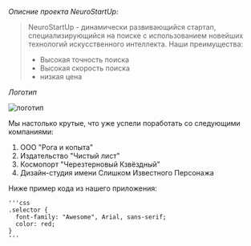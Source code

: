 *Описние проекта NeuroStartUp:*
>NeuroStartUp - динамически развивающийся стартап, специализирующийся на поиске с использованием новейших технологий
>искусственного интеллекта. Наши преимущества:
>* Высокая точность поиска
>* Высокая скорость поиска
>* низкая цена

*Логотип*

![логотип](https://camo.githubusercontent.com/79ee96a8b8fa098c44d1ca302006f24d008408a1c22fc13260437214d705a23d/68747470733a2f2f6e65746f6c6f67792d636f64652e6769746875622e696f2f6769742d686f6d65776f726b732f696e74726f64756374696f6e2f6173736574732f6c6f676f2e706e67)

Mы настолько крутые, что уже успели поработать со следующими компаниями:

1.	ООО "Рога и копыта"
2.	Издательство "Чистый лист"
3.	Космопорт "Черезтерновый Кзвёздный"
4.	Дизайн-студия имени Слишком Известного Персонажа

Ниже пример кода из нашего приложения:

	'''css
	.selector {
	  font-family: "Awesome", Arial, sans-serif;
	  color: red;
	}
	'''
